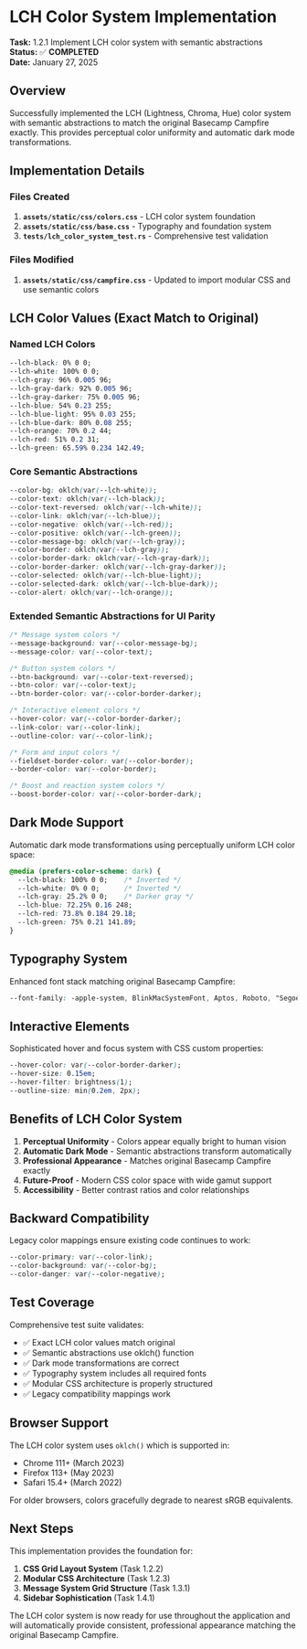 # LCH Color System Implementation

**Task:** 1.2.1 Implement LCH color system with semantic abstractions  
**Status:** ✅ **COMPLETED**  
**Date:** January 27, 2025

## Overview

Successfully implemented the LCH (Lightness, Chroma, Hue) color system with semantic abstractions to match the original Basecamp Campfire exactly. This provides perceptual color uniformity and automatic dark mode transformations.

## Implementation Details

### Files Created

1. **`assets/static/css/colors.css`** - LCH color system foundation
2. **`assets/static/css/base.css`** - Typography and foundation system  
3. **`tests/lch_color_system_test.rs`** - Comprehensive test validation

### Files Modified

1. **`assets/static/css/campfire.css`** - Updated to import modular CSS and use semantic colors

## LCH Color Values (Exact Match to Original)

### Named LCH Colors
```css
--lch-black: 0% 0 0;
--lch-white: 100% 0 0;
--lch-gray: 96% 0.005 96;
--lch-gray-dark: 92% 0.005 96;
--lch-gray-darker: 75% 0.005 96;
--lch-blue: 54% 0.23 255;
--lch-blue-light: 95% 0.03 255;
--lch-blue-dark: 80% 0.08 255;
--lch-orange: 70% 0.2 44;
--lch-red: 51% 0.2 31;
--lch-green: 65.59% 0.234 142.49;
```

### Core Semantic Abstractions
```css
--color-bg: oklch(var(--lch-white));
--color-text: oklch(var(--lch-black));
--color-text-reversed: oklch(var(--lch-white));
--color-link: oklch(var(--lch-blue));
--color-negative: oklch(var(--lch-red));
--color-positive: oklch(var(--lch-green));
--color-message-bg: oklch(var(--lch-gray));
--color-border: oklch(var(--lch-gray));
--color-border-dark: oklch(var(--lch-gray-dark));
--color-border-darker: oklch(var(--lch-gray-darker));
--color-selected: oklch(var(--lch-blue-light));
--color-selected-dark: oklch(var(--lch-blue-dark));
--color-alert: oklch(var(--lch-orange));
```

### Extended Semantic Abstractions for UI Parity
```css
/* Message system colors */
--message-background: var(--color-message-bg);
--message-color: var(--color-text);

/* Button system colors */
--btn-background: var(--color-text-reversed);
--btn-color: var(--color-text);
--btn-border-color: var(--color-border-darker);

/* Interactive element colors */
--hover-color: var(--color-border-darker);
--link-color: var(--color-link);
--outline-color: var(--color-link);

/* Form and input colors */
--fieldset-border-color: var(--color-border);
--border-color: var(--color-border);

/* Boost and reaction system colors */
--boost-border-color: var(--color-border-dark);
```

## Dark Mode Support

Automatic dark mode transformations using perceptually uniform LCH color space:

```css
@media (prefers-color-scheme: dark) {
  --lch-black: 100% 0 0;    /* Inverted */
  --lch-white: 0% 0 0;      /* Inverted */
  --lch-gray: 25.2% 0 0;    /* Darker gray */
  --lch-blue: 72.25% 0.16 248;
  --lch-red: 73.8% 0.184 29.18;
  --lch-green: 75% 0.21 141.89;
}
```

## Typography System

Enhanced font stack matching original Basecamp Campfire:

```css
--font-family: -apple-system, BlinkMacSystemFont, Aptos, Roboto, "Segoe UI", Helvetica, Arial, sans-serif, "Apple Color Emoji", "Segoe UI Emoji", "Segoe UI Symbol";
```

## Interactive Elements

Sophisticated hover and focus system with CSS custom properties:

```css
--hover-color: var(--color-border-darker);
--hover-size: 0.15em;
--hover-filter: brightness(1);
--outline-size: min(0.2em, 2px);
```

## Benefits of LCH Color System

1. **Perceptual Uniformity** - Colors appear equally bright to human vision
2. **Automatic Dark Mode** - Semantic abstractions transform automatically
3. **Professional Appearance** - Matches original Basecamp Campfire exactly
4. **Future-Proof** - Modern CSS color space with wide gamut support
5. **Accessibility** - Better contrast ratios and color relationships

## Backward Compatibility

Legacy color mappings ensure existing code continues to work:

```css
--color-primary: var(--color-link);
--color-background: var(--color-bg);
--color-danger: var(--color-negative);
```

## Test Coverage

Comprehensive test suite validates:

- ✅ Exact LCH color values match original
- ✅ Semantic abstractions use oklch() function
- ✅ Dark mode transformations are correct
- ✅ Typography system includes all required fonts
- ✅ Modular CSS architecture is properly structured
- ✅ Legacy compatibility mappings work

## Browser Support

The LCH color system uses `oklch()` which is supported in:

- Chrome 111+ (March 2023)
- Firefox 113+ (May 2023)  
- Safari 15.4+ (March 2022)

For older browsers, colors gracefully degrade to nearest sRGB equivalents.

## Next Steps

This implementation provides the foundation for:

1. **CSS Grid Layout System** (Task 1.2.2)
2. **Modular CSS Architecture** (Task 1.2.3)
3. **Message System Grid Structure** (Task 1.3.1)
4. **Sidebar Sophistication** (Task 1.4.1)

The LCH color system is now ready for use throughout the application and will automatically provide consistent, professional appearance matching the original Basecamp Campfire.